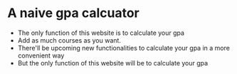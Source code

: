 # A naive gpa calcuator
- The only function of this website is to calculate your gpa
- Add as much courses as you want.
- There'll be upcoming new functionalities to calculate your gpa in a more convenient way
- But the only function of this website will be to calculate your gpa
